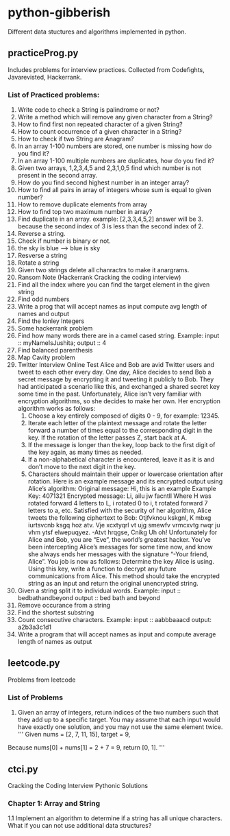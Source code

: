 # python-gibberish

Different data stuctures and algorithms implemented in python.

## practiceProg.py

Includes problems for interview practices. Collected from Codefights, Javarevisted, Hackerrank.

### List of Practiced problems:

1. Write code to check a String is palindrome or not?
2. Write a method which will remove any given character from a String?
3. How to find first non repeated character of a given String?
4. How to count occurrence of a given character in a String?
5. How to check if two String are Anagram?
6. In an array 1-100 numbers are stored, one number is missing how do you find it?
7. In an array 1-100 multiple numbers are duplicates, how do you find it?
8. Given two arrays, 1,2,3,4,5 and 2,3,1,0,5 find which number is not present in the second array.
9. How do you find second highest number in an integer array?
10. How to find all pairs in array of integers whose sum is equal to given number?
11. How to remove duplicate elements from array
12. How to find top two maximum number in array?
13. Find duplicate in an array. example: [2,3,3,4,5,2] answer will be 3. because the second index of 3 is less than the second index of 2.
14. Reverse a string.
15. Check if number is binary or not.
16. the sky is blue --> blue is sky
17. Resverse a string
18. Rotate a string
19. Given two strings delete all chanractrs to make it anargrams.
20. Ransom Note (Hackerrank Cracking the coding interview)
21. Find all the index where you can find the target element in the given string
22. Find odd numbers
23. Write a prog that will accept names as input compute avg length of names and output
24. Find the lonley Integers
25. Some hackerrank problem
26. Find how many words there are in a camel cased string. Example: input :: myNameIsJushita; output :: 4
27. Find balanced parenthesis
28. Map Cavity problem
29. Twitter Interview Online Test
    Alice and Bob are avid Twitter users and tweet to each other every day. One day, Alice decides to send Bob a secret message by encrypting it and tweeting it publicly to Bob. They had anticipated a scenario like this, and exchanged a shared secret key some time in the past. Unfortunately, Alice isn’t very familiar with encryption algorithms, so she decides to make her own. Her encryption algorithm works as follows:
    1. Choose a key entirely composed of digits 0 - 9, for example: 12345.
    2. Iterate each letter of the plaintext message and rotate the letter forward a number of times equal to the corresponding digit in the key. If the rotation of the letter passes Z, start back at A.
    3. If the message is longer than the key, loop back to the first digit of the key again, as many times as needed.
    4. If a non-alphabetical character is encountered, leave it as it is and don’t move to the next digit in the key.
    5. Characters should maintain their upper or lowercase orientation after rotation.
    Here is an example message and its encrypted output using Alice’s algorithm:
    Original message: Hi, this is an example
    Example Key: 4071321
    Encrypted message: Li, ailu jw facntll
    Where H was rotated forward 4 letters to L, i rotated 0 to i, t rotated forward 7 letters to a, etc.
    Satisfied with the security of her algorithm, Alice tweets the following ciphertext to Bob:
    Otjfvknou kskgnl, K mbxg iurtsvcnb ksgq hoz atv. Vje xcxtyqrl vt ujg smewfv vrmcxvtg rwqr ju vhm ytsf elwepuqyez. -Atvt hrqgse, Cnikg
    Uh oh! Unfortunately for Alice and Bob, you are “Eve”, the world’s greatest hacker. You’ve been intercepting Alice’s messages for some time now, and know she always ends her messages with the signature “-Your friend, Alice”. You job is now as follows:
    Determine the key Alice is using.
    Using this key, write a function to decrypt any future communications from Alice. This method should take the encrypted string as an input and return the original unencrypted string.
30. Given a string split it to individual words. Example: input :: bedbathandbeyond output :: bed bath and beyond
31. Remove occurance from a string
32. Find the shortest substring
33. Count consecutive characters. Example: input :: aabbbaaacd output: a2b3a3c1d1
34. Write a program that will accept names as input and compute average length of names as output

## leetcode.py

Problems from leetcode

### List of Problems

1. Given an array of integers, return indices of the two numbers such that they add up to a specific target. You may assume that each input would have exactly one solution, and you may not use the same element twice.
'''
Given nums = [2, 7, 11, 15], target = 9,

Because nums[0] + nums[1] = 2 + 7 = 9,
return [0, 1].
'''
## ctci.py

Cracking the Coding Interview Pythonic Solutions

### Chapter 1: Array and String
1.1 Implement an algorithm to determine if a string has all unique characters. What if you can not use additional data structures?
